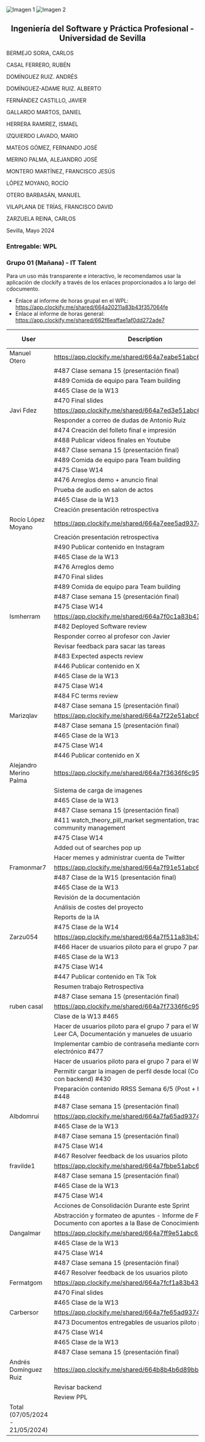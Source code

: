 ﻿<div style={{ display: 'flex' }}>
  <img src="/img/TalentLOGO.png" alt="Imagen 1" style={{ width: '50%', height: 'auto' }} />
  <img src="/img/USLOGO.png" alt="Imagen 2" style={{ width: '30%', height: '30%' }} />
</div>

## <center>Ingeniería del Software y Práctica Profesional - Universidad de Sevilla</center>

BERMEJO SORIA, CARLOS

CASAL FERRERO, RUBÉN

DOMÍNGUEZ RUIZ. ANDRÉS

DOMÍNGUEZ-ADAME RUIZ. ALBERTO

FERNÁNDEZ CASTILLO, JAVIER

GALLARDO MARTOS, DANIEL

HERRERA RAMIREZ, ISMAEL

IZQUIERDO LAVADO, MARIO

MATEOS GÓMEZ, FERNANDO JOSÉ

MERINO PALMA, ALEJANDRO JOSÉ

MONTERO MARTÍNEZ, FRANCISCO JESÚS

LÓPEZ MOYANO, ROCÍO

OTERO BARBASÁN, MANUEL

VILAPLANA DE TRÍAS, FRANCISCO DAVID

ZARZUELA REINA, CARLOS


<a name="_pg8quxt9d0oa"></a> Sevilla, Mayo 2024

### Entregable: WPL

### Grupo 01 (Mañana) - IT Talent


Para un uso más transparente e interactivo, le recomendamos usar la aplicación de clockify a través de los enlaces proporcionados a lo largo del cdocumento.
 - Enlace al informe de horas grupal en el WPL: https://app.clockify.me/shared/664a20211a83b43f357064fe
 - Enlace al informe de horas general: https://app.clockify.me/shared/662f6eaffae1af0dd272ade7



|User|Description|Time (h)|Time (decimal)|
|-|-|-|-|
|Manuel Otero|https://app.clockify.me/shared/664a7eabe51abc632e82852b|32:18:00|32.30|
||#487 Clase semana 15 (presentación final)|03:50:00|3.83|
||#489 Comida de equipo para Team building|02:00:00|2.00|
||#465 Clase de la W13|03:50:00|3.83|
||#470 Final slides|22:38:00|22.63|
|Javi Fdez|https://app.clockify.me/shared/664a7ed3e51abc632e828551|29:50:33|29.84|
||Responder a correo de dudas de Antonio Ruiz|01:23:07|1.39|
||#474 Creación del folleto final e impresión|06:08:07|6.14|
||#488 Publicar vídeos finales en Youtube|02:34:00|2.57|
||#487 Clase semana 15 (presentación final)|04:00:00|4.00|
||#489 Comida de equipo para Team building|02:00:00|2.00|
||#475 Clase W14|00:45:00|0.75|
||#476 Arreglos demo + anuncio final|06:38:15|6.64|
||Prueba de audio en salon de actos|00:56:12|0.94|
||#465 Clase de la W13|03:40:00|3.67|
||Creación presentación retrospectiva|01:45:52|1.76|
|Rocío López Moyano|https://app.clockify.me/shared/664a7eee5ad937488bfd16e0|21:20:00|21.33|
||Creación presentación retrospectiva|02:10:00|2.17|
||#490 Publicar contenido en Instagram|04:30:00|4.50|
||#465 Clase de la W13|03:50:00|3.83|
||#476 Arreglos demo|02:00:00|2.00|
||#470 Final slides|02:05:00|2.08|
||#489 Comida de equipo para Team building|02:00:00|2.00|
||#487 Clase semana 15 (presentación final)|04:00:00|4.00|
||#475 Clase W14|00:45:00|0.75|
|Ismherram|https://app.clockify.me/shared/664a7f0c1a83b43f3570b772|19:39:40|19.66|
||#482 Deployed Software review|00:36:09|0.60|
||Responder correo al profesor con Javier|01:04:09|1.07|
||Revisar feedback para sacar las tareas|00:40:00|0.67|
||#483 Expected aspects review|01:07:40|1.13|
||#446 Publicar contenido en X|03:41:00|3.68|
||#465 Clase de la W13|04:00:00|4.00|
||#475 Clase W14|00:45:00|0.75|
||#484 FC terms review|05:45:42|5.76|
||#487 Clase semana 15 (presentación final)|02:00:00|2.00|
|Marizqlav|https://app.clockify.me/shared/664a7f22e51abc632e828578|19:37:17|19.62|
||#487 Clase semana 15 (presentación final)|02:00:00|2.00|
||#465 Clase de la W13|03:50:00|3.83|
||#475 Clase W14|00:45:00|0.75|
||#446 Publicar contenido en X|13:02:17|13.04|
|Alejandro Merino Palma|https://app.clockify.me/shared/664a7f3636f6c95382a12f1d|18:35:00|18.58|
||Sistema de carga de imagenes|04:30:00|4.50|
||#465 Clase de la W13|04:00:00|4.00|
||#487 Clase semana 15 (presentación final)|02:00:00|2.00|
||#411 watch_theory_pill_market segmentation, traction, and community management|01:00:00|1.00|
||#475 Clase W14|00:50:00|0.83|
||Added out of searches pop up|01:40:00|1.67|
||Hacer memes y administrar cuenta de Twitter|04:35:00|4.58|
|Framonmar7|https://app.clockify.me/shared/664a7f91e51abc632e8285c9|15:20:00|15.33|
||#487 Clase de la W15 (presentación final)|04:00:00|4.00|
||#465 Clase de la W13|04:00:00|4.00|
||Revisión de la documentación|02:30:00|2.50|
||Análisis de costes del proyecto|03:50:00|3.83|
||Reports de la IA|00:15:00|0.25|
||#475 Clase de la W14|00:45:00|0.75|
|Zarzu054|https://app.clockify.me/shared/664a7f511a83b43f3570b7c0|14:35:36|14.59|
||#466 Hacer de usuarios piloto para el grupo 7 para el WPL|01:28:26|1.47|
||#465 Clase de la W13|04:00:00|4.00|
||#475 Clase W14|00:45:00|0.75|
||#447 Publicar contenido en Tik Tok|04:07:32|4.13|
||Resumen trabajo Retrospectiva|00:14:38|0.24|
||#487 Clase semana 15 (presentación final)|04:00:00|4.00|
|ruben casal|https://app.clockify.me/shared/664a7f7336f6c95382a12f5f|14:03:49|14.06|
||Clase de la W13 #465|03:50:00|3.83|
||Hacer de usuarios piloto para el grupo 7 para el WPL #466 Leer CA, Documentación y manueles de usuario|00:22:13|0.37|
||Implementar cambio de contraseña mediante correo electrónico #477|00:50:45|0.85|
||Hacer de usuarios piloto para el grupo 7 para el WPL #466|01:54:55|1.92|
||Permitir cargar la imagen de perfil desde local (Colaboración con backend) #430|03:45:00|3.75|
||Preparación contenido RRSS Semana 6/5 (Post + historias) #448|01:20:56|1.35|
||#487 Clase semana 15 (presentación final)|02:00:00|2.00|
|Albdomrui|https://app.clockify.me/shared/664a7fa65ad937488bfd177b|11:04:12|11.07|
||#465 Clase de la W13|03:50:00|3.83|
||#487 Clase semana 15 (presentación final)|02:00:00|2.00|
||#475 Clase W14|00:45:00|0.75|
||#467 Resolver feedback de los usuarios piloto|04:29:12|4.49|
|fravilde1|https://app.clockify.me/shared/664a7fbbe51abc632e8285f0|08:50:23|8.84|
||#487 Clase semana 15 (presentación final)|02:00:00|2.00|
||#465 Clase de la W13|04:00:00|4.00|
||#475 Clase W14|00:45:00|0.75|
||Acciones de Consolidación Durante este Sprint|00:40:00|0.67|
||Abstracción y formateo de apuntes - Informe de Feedback + Documento con aportes a la Base de Conocimientos|01:25:23|1.42|
|Dangalmar|https://app.clockify.me/shared/664a7ff9e51abc632e828621|07:57:17|7.95|
||#465 Clase de la W13|04:00:00|4.00|
||#475 Clase W14|00:45:00|0.75|
||#487 Clase semana 15 (presentación final)|02:00:00|2.00|
||#467 Resolver feedback de los usuarios piloto|01:12:17|1.20|
|Fermatgom|https://app.clockify.me/shared/664a7fcf1a83b43f3570b835|07:50:00|7.83|
||#470 Final slides|04:00:00|4.00|
||#465 Clase de la W13|03:50:00|3.83|
|Carbersor|https://app.clockify.me/shared/664a7fe65ad937488bfd17b6|07:39:19|7.66|
||#473 Documentos entregables de usuarios piloto para el WPL|01:04:19|1.07|
||#475 Clase W14|00:45:00|0.75|
||#465 Clase de la W13|03:50:00|3.83|
||#487 Clase semana 15 (presentación final)|02:00:00|2.00|
|Andrés Domínguez Ruiz|https://app.clockify.me/shared/664b8b4b6d89bb6f3892411f|01:29:20|1.49|
||Revisar backend|00:59:20|0.99|
||Review PPL|00:30:00|0.50|
|Total (07/05/2024 - 21/05/2024)||230:10:26|230.17|

